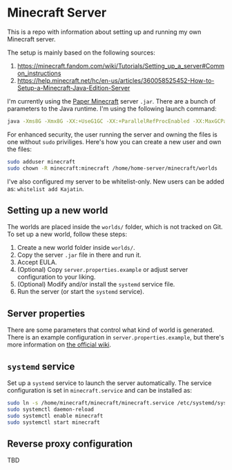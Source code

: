 # Minecraft Server

This is a repo with information about setting up and running my own Minecraft server.

The setup is mainly based on the following sources:

1. https://minecraft.fandom.com/wiki/Tutorials/Setting_up_a_server#Common_instructions
1. https://help.minecraft.net/hc/en-us/articles/360058525452-How-to-Setup-a-Minecraft-Java-Edition-Server

I'm currently using the [Paper Minecraft](https://papermc.io/downloads/paper) server `.jar`.
There are a bunch of parameters to the Java runtime. I'm using the following launch command:

```bash
java -Xms8G -Xmx8G -XX:+UseG1GC -XX:+ParallelRefProcEnabled -XX:MaxGCPauseMillis=200 -XX:+UnlockExperimentalVMOptions -XX:+DisableExplicitGC -XX:+AlwaysPreTouch -XX:G1NewSizePercent=30 -XX:G1MaxNewSizePercent=40 -XX:G1HeapRegionSize=8M -XX:G1ReservePercent=20 -XX:G1HeapWastePercent=5 -XX:G1MixedGCCountTarget=4 -XX:InitiatingHeapOccupancyPercent=15 -XX:G1MixedGCLiveThresholdPercent=90 -XX:G1RSetUpdatingPauseTimePercent=5 -XX:SurvivorRatio=32 -XX:+PerfDisableSharedMem -XX:MaxTenuringThreshold=1 -Dusing.aikars.flags=https://mcflags.emc.gs -Daikars.new.flags=true -jar paper-1.19.4-545.jar --nogui
```

For enhanced security, the user running the server and owning the files is one without
`sudo` priviliges. Here's how you can create a new user and own the files:

```bash
sudo adduser minecraft
sudo chown -R minecraft:minecraft /home/home-server/minecraft/worlds
```

I've also configured my server to be whitelist-only. New users can be added as: `whitelist add Kajatin`.

## Setting up a new world

The worlds are placed inside the `worlds/` folder, which is not tracked on Git.
To set up a new world, follow these steps:

1. Create a new world folder inside `worlds/`.
1. Copy the server `.jar` file in there and run it.
1. Accept EULA.
1. (Optional) Copy `server.properties.example` or adjust server configuration to your liking.
1. (Optional) Modify and/or install the `systemd` service file.
1. Run the server (or start the `systemd` service).

## Server properties

There are some parameters that control what kind of world is generated. There is an
example configuration in `server.properties.example`, but there's more information on
[the official wiki](https://minecraft.fandom.com/wiki/Server.properties).

## `systemd` service

Set up a `systemd` service to launch the server automatically. The service configuration
is set in `minecraft.service` and can be installed as:

```bash
sudo ln -s /home/minecraft/minecraft/minecraft.service /etc/systemd/system/minecraft.service
sudo systemctl daemon-reload
sudo systemctl enable minecraft
sudo systemctl start minecraft
```

## Reverse proxy configuration

TBD
